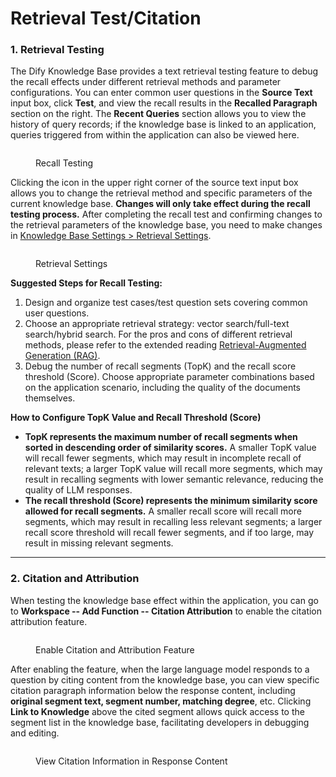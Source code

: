 # Retrieval Test/Citation

### 1. Retrieval Testing

The Dify Knowledge Base provides a text retrieval testing feature to debug the recall effects under different retrieval methods and parameter configurations. You can enter common user questions in the **Source Text** input box, click **Test**, and view the recall results in the **Recalled Paragraph** section on the right. The **Recent Queries** section allows you to view the history of query records; if the knowledge base is linked to an application, queries triggered from within the application can also be viewed here.

<figure><img src="https://assets-docs.dify.ai/img/en/knowledge-base/0a8eadfd9e7768c1b72069615d90aa4c.webp" alt=""><figcaption><p>Recall Testing</p></figcaption></figure>

Clicking the icon in the upper right corner of the source text input box allows you to change the retrieval method and specific parameters of the current knowledge base. **Changes will only take effect during the recall testing process.** After completing the recall test and confirming changes to the retrieval parameters of the knowledge base, you need to make changes in [Knowledge Base Settings > Retrieval Settings](create-knowledge-and-upload-documents/#id-6-retrieval-settings).

<figure><img src="https://assets-docs.dify.ai/img/en/knowledge-base/02e70c7dc229f012a15aba33f19defa1.webp" alt=""><figcaption><p>Retrieval Settings</p></figcaption></figure>

**Suggested Steps for Recall Testing:**

1. Design and organize test cases/test question sets covering common user questions.
2. Choose an appropriate retrieval strategy: vector search/full-text search/hybrid search. For the pros and cons of different retrieval methods, please refer to the extended reading [Retrieval-Augmented Generation (RAG)](../../learn-more/extended-reading/retrieval-augment/).
3. Debug the number of recall segments (TopK) and the recall score threshold (Score). Choose appropriate parameter combinations based on the application scenario, including the quality of the documents themselves.

**How to Configure TopK Value and Recall Threshold (Score)**

* **TopK represents the maximum number of recall segments when sorted in descending order of similarity scores.** A smaller TopK value will recall fewer segments, which may result in incomplete recall of relevant texts; a larger TopK value will recall more segments, which may result in recalling segments with lower semantic relevance, reducing the quality of LLM responses.
* **The recall threshold (Score) represents the minimum similarity score allowed for recall segments.** A smaller recall score will recall more segments, which may result in recalling less relevant segments; a larger recall score threshold will recall fewer segments, and if too large, may result in missing relevant segments.

***

### 2. Citation and Attribution

When testing the knowledge base effect within the application, you can go to **Workspace -- Add Function -- Citation Attribution** to enable the citation attribution feature.

<figure><img src="https://assets-docs.dify.ai/img/en/knowledge-base/ce727a0267ceaefaf7c0191bf97ea621.webp" alt=""><figcaption><p>Enable Citation and Attribution Feature</p></figcaption></figure>

After enabling the feature, when the large language model responds to a question by citing content from the knowledge base, you can view specific citation paragraph information below the response content, including **original segment text, segment number, matching degree**, etc. Clicking **Link to Knowledge** above the cited segment allows quick access to the segment list in the knowledge base, facilitating developers in debugging and editing.

<figure><img src="https://assets-docs.dify.ai/img/en/knowledge-base/3fa3eea6a68378361fac64927b5f95c6.webp" alt=""><figcaption><p>View Citation Information in Response Content</p></figcaption></figure>
